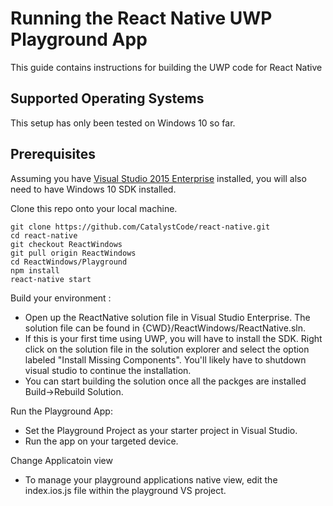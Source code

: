 # Running the React Native UWP Playground App 

This guide contains instructions for building the UWP code for React Native

## Supported Operating Systems

This setup has only been tested on Windows 10 so far.  

## Prerequisites

Assuming you have [Visual Studio 2015 Enterprise](\\products\PUBLIC\Products\Developers) installed, you will also need to have Windows 10 SDK installed. 

Clone this repo onto your local machine.
```
git clone https://github.com/CatalystCode/react-native.git
cd react-native
git checkout ReactWindows
git pull origin ReactWindows
cd ReactWindows/Playground
npm install
react-native start
```

Build your environment :

- Open up the ReactNative solution file in Visual Studio Enterprise. The solution file can be found in {CWD}/ReactWindows/ReactNative.sln.
- If this is your first time using UWP, you will have to install the SDK. Right click on the solution file in the solution explorer and select the option labeled "Install Missing Components". You'll likely have to shutdown visual studio to continue the installation.
- You can start building the solution once all the packges are installed Build->Rebuild Solution. 

Run the Playground App:

- Set the Playground Project as your starter project in Visual Studio.
- Run the app on your targeted device.

Change Applicatoin view
- To manage your playground applications native view, edit the index.ios.js file within the playground VS project. 
